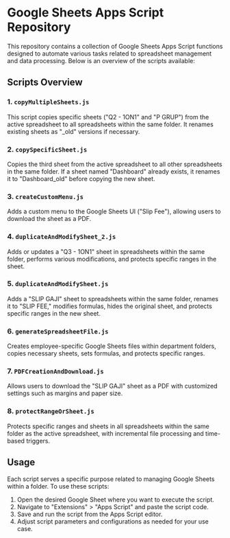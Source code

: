 # Google Sheets Apps Script Repository

This repository contains a collection of Google Sheets Apps Script functions designed to automate various tasks related to spreadsheet management and data processing. Below is an overview of the scripts available:

## Scripts Overview

### 1. `copyMultipleSheets.js`

This script copies specific sheets ("Q2 - 1ON1" and "P GRUP") from the active spreadsheet to all spreadsheets within the same folder. It renames existing sheets as "_old" versions if necessary.

### 2. `copySpecificSheet.js`

Copies the third sheet from the active spreadsheet to all other spreadsheets in the same folder. If a sheet named "Dashboard" already exists, it renames it to "Dashboard_old" before copying the new sheet.

### 3. `createCustomMenu.js`

Adds a custom menu to the Google Sheets UI ("Slip Fee"), allowing users to download the sheet as a PDF.

### 4. `duplicateAndModifySheet_2.js`

Adds or updates a "Q3 - 1ON1" sheet in spreadsheets within the same folder, performs various modifications, and protects specific ranges in the sheet.

### 5. `duplicateAndModifySheet.js`

Adds a "SLIP GAJI" sheet to spreadsheets within the same folder, renames it to "SLIP FEE," modifies formulas, hides the original sheet, and protects specific ranges in the new sheet.

### 6. `generateSpreadsheetFile.js`

Creates employee-specific Google Sheets files within department folders, copies necessary sheets, sets formulas, and protects specific ranges.

### 7. `PDFCreationAndDownload.js`

Allows users to download the "SLIP GAJI" sheet as a PDF with customized settings such as margins and paper size.

### 8. `protectRangeOrSheet.js`

Protects specific ranges and sheets in all spreadsheets within the same folder as the active spreadsheet, with incremental file processing and time-based triggers.

## Usage

Each script serves a specific purpose related to managing Google Sheets within a folder. To use these scripts:

1. Open the desired Google Sheet where you want to execute the script.
2. Navigate to "Extensions" > "Apps Script" and paste the script code.
3. Save and run the script from the Apps Script editor.
4. Adjust script parameters and configurations as needed for your use case.
